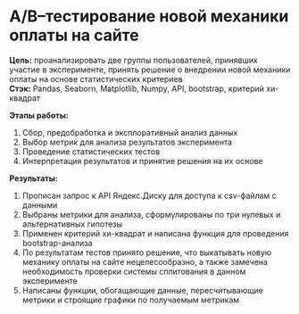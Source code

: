 # A/B–тестирование новой механики оплаты на сайте

**Цель:** проанализировать две группы пользователей, принявших участие в эксперименте, принять решение о внедрении новой механики оплаты на основе статистических критериев  
**Стэк:** Pandas, Seaborn, Matplotlib, Numpy, API, bootstrap, критерий хи-квадрат

**Этапы работы:**
1) Сбор, предобработка и эксплоративный анализ данных
2) Выбор метрик для анализа результатов эксперимента
3) Проведение статистических тестов
4) Интерпретация результатов и принятие решения на их основе

**Результаты:**
1) Прописан запрос к API Яндекс.Диску для доступа к csv-файлам с данными
2) Выбраны метрики для анализа, сформулированы по три нулевых и альтернативных гипотезы
3) Применен критерий хи-квадрат и написана функция для проведения bootstrap-анализа
4) По результатам тестов принято решение, что выкатывать новую механику оплаты на сайте нецелесообразно, а также замечена необходимость проверки системы сплитования в данном эксперименте
5) Написаны функции, обогащающие данные, пересчитывающие метрики и строящие графики по получаемым метрикам
